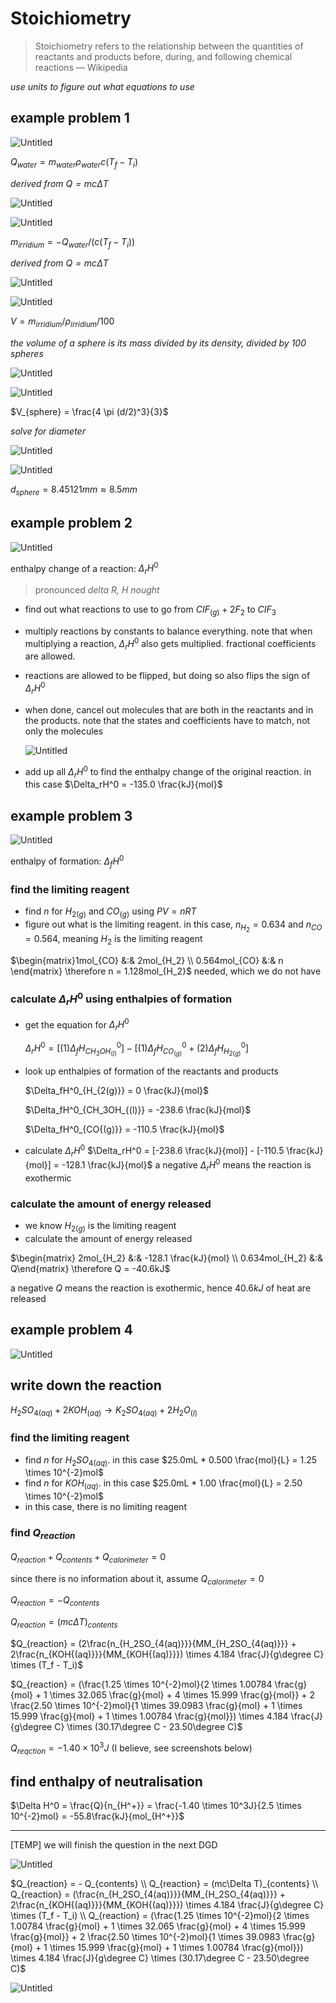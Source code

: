 # Stoichiometry

> Stoichiometry refers to the relationship between the quantities of reactants and products before, during, and following chemical reactions — Wikipedia
> 

*use units to figure out what equations to use*

## example problem 1

![Untitled](Stoichiometry%20a398038171b54bd2ab9fe08da84b4c32/Untitled.png)

$Q_{water} = m_{water} \rho_{water} c (T_f - T_i)$

*derived from $Q = mc \Delta T$*

![Untitled](Stoichiometry%20a398038171b54bd2ab9fe08da84b4c32/Untitled%201.png)

![Untitled](Stoichiometry%20a398038171b54bd2ab9fe08da84b4c32/Untitled%202.png)

$m_{irridium} = -Q_{water} / (c (T_f - T_i))$

*derived from $Q = mc \Delta T$*

![Untitled](Stoichiometry%20a398038171b54bd2ab9fe08da84b4c32/Untitled%203.png)

![Untitled](Stoichiometry%20a398038171b54bd2ab9fe08da84b4c32/Untitled%204.png)

$V = m_{irridium} / \rho_{irridium} / 100$

*the volume of a sphere is its mass divided by its density, divided by 100 spheres*

![Untitled](Stoichiometry%20a398038171b54bd2ab9fe08da84b4c32/Untitled%205.png)

![Untitled](Stoichiometry%20a398038171b54bd2ab9fe08da84b4c32/Untitled%206.png)

$V_{sphere} = \frac{4 \pi (d/2)^3}{3}$

*solve for diameter*

![Untitled](Stoichiometry%20a398038171b54bd2ab9fe08da84b4c32/Untitled%207.png)

![Untitled](Stoichiometry%20a398038171b54bd2ab9fe08da84b4c32/Untitled%208.png)

$d_{sphere} = 8.45121mm \approx 8.5mm$

## example problem 2

![Untitled](Stoichiometry%20a398038171b54bd2ab9fe08da84b4c32/Untitled%209.png)

enthalpy change of a reaction: $\Delta_rH^0$

> pronounced *delta R, H nought*
> 
- find out what reactions to use to go from $CIF_{(g)} + 2F_2$ to $CIF_3$
- multiply reactions by constants to balance everything. note that when multiplying a reaction, $\Delta_rH^0$ also gets multiplied. fractional coefficients are allowed.
- reactions are allowed to be flipped, but doing so also flips the sign of $\Delta_rH^0$
- when done, cancel out molecules that are both in the reactants and in the products. note that the states and coefficients have to match, not only the molecules
    
    ![Untitled](Stoichiometry%20a398038171b54bd2ab9fe08da84b4c32/Untitled%2010.png)
    
- add up all $\Delta_rH^0$ to find the enthalpy change of the original reaction. in this case $\Delta_rH^0 = -135.0 \frac{kJ}{mol}$

## example problem 3

![Untitled](Stoichiometry%20a398038171b54bd2ab9fe08da84b4c32/Untitled%2011.png)

enthalpy of formation: $\Delta_fH^0$

### find the limiting reagent

- find $n$ for $H_{2(g)}$ and $CO_{(g)}$ using $PV = nRT$
- figure out what is the limiting reagent. in this case, $n_{H_2} = 0.634$ and $n_{CO} = 0.564$, meaning $H_2$ is the limiting reagent

$\begin{matrix}1mol_{CO} &:& 2mol_{H_2} \\ 0.564mol_{CO} &:& n \end{matrix} \therefore n = 1.128mol_{H_2}$ needed, which we do not have

### calculate $\Delta_rH^0$ using enthalpies of formation

- get the equation for $\Delta_rH^0$
    
    $\Delta_rH^0 = [(1)\Delta_fH^0_{CH_3OH_{(l)}}] - [(1)\Delta_fH^0_{CO_{(g)}} + (2)\Delta_fH^0_{H_{2(g)}}]$
    
- look up enthalpies of formation of the reactants and products
    
    $\Delta_fH^0_{H_{2(g)}} = 0 \frac{kJ}{mol}$
    
    $\Delta_fH^0_{CH_3OH_{(l)}} = -238.6 \frac{kJ}{mol}$
    
    $\Delta_fH^0_{CO{(g)}} = -110.5 \frac{kJ}{mol}$
    
- calculate $\Delta_r H^0$
$\Delta_rH^0 = [-238.6 \frac{kJ}{mol}] - [-110.5 \frac{kJ}{mol}] = -128.1 \frac{kJ}{mol}$
a negative $\Delta_r H^0$ means the reaction is exothermic

### calculate the amount of energy released

- we know $H_{2(g)}$ is the limiting reagent
- calculate the amount of energy released

$\begin{matrix} 2mol_{H_2} &:& -128.1 \frac{kJ}{mol} \\ 0.634mol_{H_2} &:& Q\end{matrix} \therefore Q = -40.6kJ$

a negative $Q$ means the reaction is exothermic, hence $40.6kJ$ of heat are released

## example problem 4

![Untitled](Stoichiometry%20a398038171b54bd2ab9fe08da84b4c32/Untitled%2012.png)

## write down the reaction

$H_2SO_{4(aq)} + 2KOH_{(aq)} \to K_2SO_{4(aq)} + 2H_2O_{(l)}$

### find the limiting reagent

- find $n$ for $H_2SO_{4(aq)}$. in this case $25.0mL * 0.500 \frac{mol}{L} = 1.25 \times 10^{-2}mol$
- find $n$ for $KOH_{(aq)}$. in this case $25.0mL * 1.00 \frac{mol}{L} = 2.50 \times 10^{-2}mol$
- in this case, there is no limiting reagent

### find $Q_{reaction}$

$Q_{reaction} + Q_{contents} + Q_{calorimeter} = 0$

since there is no information about it, assume $Q_{calorimeter} = 0$

$Q_{reaction} = - Q_{contents}$

$Q_{reaction} = (mc\Delta T)_{contents}$

$Q_{reaction} = (2\frac{n_{H_2SO_{4(aq)}}}{MM_{H_2SO_{4(aq)}}} + 2\frac{n_{KOH{(aq)}}}{MM_{KOH{(aq)}}}) \times 4.184 \frac{J}{g\degree C} \times (T_f - T_i)$

$Q_{reaction} = (\frac{1.25 \times 10^{-2}mol}{2 \times 1.00784 \frac{g}{mol} + 1 \times 32.065 \frac{g}{mol} + 4 \times 15.999 \frac{g}{mol}} + 2 \frac{2.50 \times 10^{-2}mol}{1 \times 39.0983 \frac{g}{mol} + 1 \times 15.999 \frac{g}{mol} + 1 \times 1.00784 \frac{g}{mol}}) \times 4.184 \frac{J}{g\degree C} \times (30.17\degree C - 23.50\degree C)$

$Q_{reqction} = -1.40 \times 10^3J$ (I believe, see screenshots below)

## find enthalpy of neutralisation

$\Delta H^0 = \frac{Q}{n_{H^+}} = \frac{-1.40 \times 10^3J}{2.5 \times 10^{-2}mol} = -55.8\frac{kJ}{mol_{H^+}}$

---

[TEMP] we will finish the question in the next DGD

![Untitled](Stoichiometry%20a398038171b54bd2ab9fe08da84b4c32/Untitled%2013.png)

$Q_{reaction} = - Q_{contents} \\ Q_{reaction} = (mc\Delta T)_{contents} \\ Q_{reaction} = (\frac{n_{H_2SO_{4(aq)}}}{MM_{H_2SO_{4(aq)}}} + 2\frac{n_{KOH{(aq)}}}{MM_{KOH{(aq)}}}) \times 4.184 \frac{J}{g\degree C} \times (T_f - T_i) \\ Q_{reaction} = (\frac{1.25 \times 10^{-2}mol}{2 \times 1.00784 \frac{g}{mol} + 1 \times 32.065 \frac{g}{mol} + 4 \times 15.999 \frac{g}{mol}} + 2 \frac{2.50 \times 10^{-2}mol}{1 \times 39.0983 \frac{g}{mol} + 1 \times 15.999 \frac{g}{mol} + 1 \times 1.00784 \frac{g}{mol}}) \times 4.184 \frac{J}{g\degree C} \times (30.17\degree C - 23.50\degree C)$

![Untitled](Stoichiometry%20a398038171b54bd2ab9fe08da84b4c32/Untitled%2014.png)